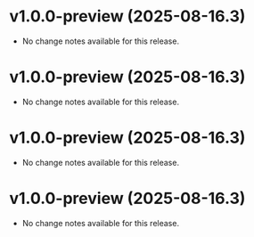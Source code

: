 # v1.0.0-preview (2025-08-16.3)

* No change notes available for this release.

# v1.0.0-preview (2025-08-16.3)

* No change notes available for this release.

# v1.0.0-preview (2025-08-16.3)

* No change notes available for this release.

# v1.0.0-preview (2025-08-16.3)

* No change notes available for this release.

